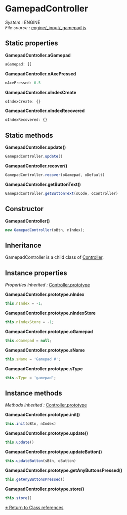 # GamepadController
_System :_ ENGINE  
_File source :_ [engine/_input/_gamepad.js](https://github.com/de-sign/DBZ-Versus/blob/master/src/assets/js/engine/_input/_gamepad.js)

## Static properties
**GamepadController.aGamepad**

```javascript
aGamepad: []
```
**GamepadController.nAxePressed**

```javascript
nAxePressed: 0.5
```
**GamepadController.oIndexCreate**

```javascript
oIndexCreate: {}
```
**GamepadController.oIndexRecovered**

```javascript
oIndexRecovered: {}
```

## Static methods
**GamepadController.update()**
```javascript
GamepadController.update()
```
**GamepadController.recover()**
```javascript
GamepadController.recover(oGamepad, oDefault)
```
**GamepadController.getButtonText()**
```javascript
GamepadController.getButtonText(sCode, oController)
```

## Constructor
**GamepadController()**
```javascript
new GamepadController(oBtn, nIndex);
```
## Inheritance
GamepadController is a child class of [Controller](Controller.md).

## Instance properties
_Properties inherited :_ [Controller.prototype](Controller.md#instance-properties)

**GamepadController.prototype.nIndex**
```javascript
this.nIndex = -1;
```
**GamepadController.prototype.nIndexStore**
```javascript
this.nIndexStore = -1;
```
**GamepadController.prototype.oGamepad**
```javascript
this.oGamepad = null;
```
**GamepadController.prototype.sName**
```javascript
this.sName = 'Gamepad #';
```
**GamepadController.prototype.sType**
```javascript
this.sType = 'gamepad';
```

## Instance methods
_Methods inherited :_ [Controller.prototype](Controller.md#instance-methods) 

**GamepadController.prototype.init()**
```javascript
this.init(oBtn, nIndex)
```
**GamepadController.prototype.update()**
```javascript
this.update()
```
**GamepadController.prototype.updateButton()**
```javascript
this.updateButton(sBtn, oButton)
```
**GamepadController.prototype.getAnyButtonsPressed()**
```javascript
this.getAnyButtonsPressed()
```
**GamepadController.prototype.store()**
```javascript
this.store()
```

<link rel="stylesheet" href="../_doc.css" />

[&#8251; Return to Class references](References.md)